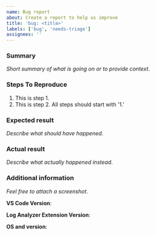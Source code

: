 ```yaml
---
name: Bug report
about: Create a report to help us improve
title: 'bug: <title>'
labels: ['bug', 'needs-triage']
assignees: ''
---
```


<!--
NOTICE: This is a community project. We do our best to triage issues in a timely manner and help moderate discussions. This is not a mechanism for receiving support under any agreement or SLA. If you require immediate assistance with a product you own, please use official support channels.
-->

### Summary

_Short summary of what is going on or to provide context_.

### Steps To Reproduce

1.  This is step 1.
1.  This is step 2. All steps should start with '1.'

### Expected result

_Describe what should have happened_.

### Actual result

_Describe what actually happened instead_.

### Additional information

_Feel free to attach a screenshot_.

**VS Code Version**:

**Log Analyzer Extension Version**:

**OS and version**:
